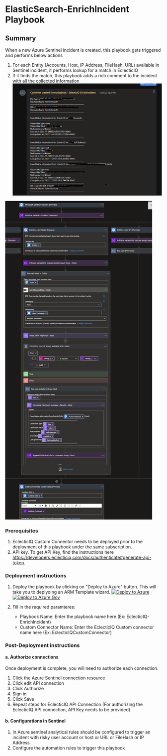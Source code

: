 # ElasticSearch-EnrichIncident Playbook
 ## Summary
 When a new Azure Sentinel incident is created, this playbook gets triggered and performs below actions
 1. For each Entity (Accounts, Host, IP Address, FileHash, URL) available in Sentinel incident, it performs lookup for a match in EclecticIQ
 2. If it finds the match, this playbook adds a rich comment to the incident with all the collected information
    ![Comment example](./images/EclecticIQ_EI_IncidentComment_DarkTheme.png)



![Playbook Designer view](./images/EclecticIQ_EI_Workflow_DarkTheme.png)<br>

### Prerequisites 
1. EclecticIQ Custom Connector needs to be deployed prior to the deployment of this playbook under the same subscription.
2. API key. To get API Key, find the instructions here https://developers.eclecticiq.com/docs/authenticate#generate-api-token.

### Deployment instructions 
1. Deploy the playbook by clicking on "Deploy to Azure" button. This will take you to deplyoing an ARM Template wizard.
[![Deploy to Azure](https://aka.ms/deploytoazurebutton)](https://portal.azure.com/#create/Microsoft.Template/uri/https%3A%2F%2Fraw.githubusercontent.com%2FAzure%2FAzure-Sentinel%2Fmaster%2FSolutions%EclecticIQ%2FPlaybooks%2FEclecticIQPlaybooks%EclecticIQ-EnrichIncident%2Fazuredeploy.json)
[![Deploy to Azure Gov](https://aka.ms/deploytoazuregovbutton)](https://portal.azure.us/#create/Microsoft.Template/uri/https%3A%2F%2Fraw.githubusercontent.com%2FAzure%2FAzure-Sentinel%2Fmaster%2FSolutions%2FEclecticIQ%2FPlaybooks%2FEclecticIQPlaybooks%EclecticIQ-EnrichIncident%2Fazuredeploy.json)

2. Fill in the required paramteres:
    * Playbook Name: Enter the playbook name here (Ex: EclecticIQ-EnrichIncident)
    * Custom Connector Name: Enter the EclecticIQ Custom connector name here (Ex: EclecticIQCustomConnector)
    
### Post-Deployment instructions 
#### a. Authorize connections
Once deployment is complete, you will need to authorize each connection.
1.	Click the Azure Sentinel connection resource
2.	Click edit API connection
3.	Click Authorize
4.	Sign in
5.	Click Save
6.	Repeat steps for EclecticIQ API  Connection (For authorizing the EclecticIQ API connection, API Key needs to be provided)
#### b. Configurations in Sentinel
1. In Azure sentinel analytical rules should be configured to trigger an incident with risky user account or host or URL or FileHash or IP Address. 
2. Configure the automation rules to trigger this playbook


